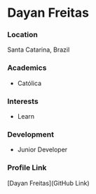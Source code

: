 # Dayan Freitas

### Location

 Santa Catarina, Brazil

### Academics

- Católica 

### Interests

- Learn

### Development

- Junior Developer

### Profile Link

[Dayan Freitas](GitHub Link)